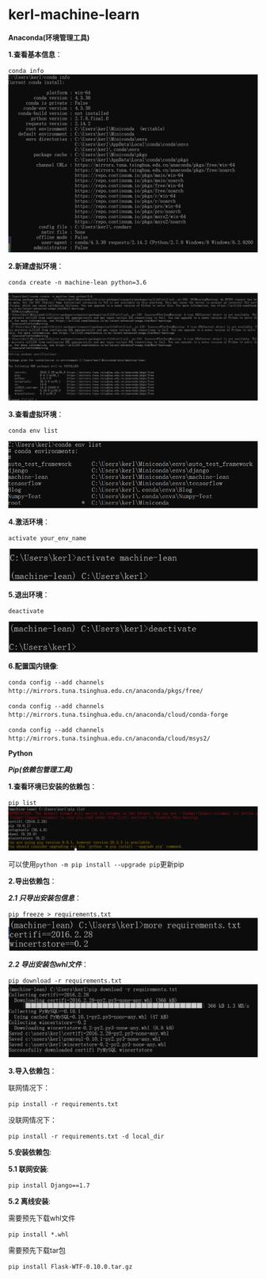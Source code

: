 # kerl-machine-learn

**Anaconda(环境管理工具)**

****1.查看基本信息****：
 
 `conda info`
![condaInfo](./img/conda-info.png) 


****2.新建虚拟环境****：

`conda create -n machine-lean python=3.6`
   
 ![condaCreate](./img/conda-create.png) 
 

****3.查看虚拟环境****：

`conda env list`

 ![condaEnv](./img/conda-env.png) 
 
****4.激活环境****：

`activate your_env_name`

![condaActivate](./img/conda-activate.png) 

****5.退出环境****：

`deactivate`

![condaDeactivate](./img/conda-deactivate.png) 

****6.配置国内镜像****:

`conda config --add channels http://mirrors.tuna.tsinghua.edu.cn/anaconda/pkgs/free/`

`conda config --add channels http://mirrors.tuna.tsinghua.edu.cn/anaconda/cloud/conda-forge `

`conda config --add channels http://mirrors.tuna.tsinghua.edu.cn/anaconda/cloud/msys2/`

**Python**

***Pip(依赖包管理工具)***

****1.查看环境已安装的依赖包****：

`pip list`
![pipList](./img/pip-list.png)

  可以使用`python -m pip install --upgrade pip`更新pip
  
****2.导出依赖包****：

*****2.1 只导出安装包信息*****：

`pip freeze > requirements.txt`
![pipFreeze](./img/pip-freeze.png)

*****2.2 导出安装包whl文件*****：

`pip download -r requirements.txt
`
![pipDownload](./img/pip-download.png)

****3.导入依赖包****：

联网情况下：

`pip install -r requirements.txt`

没联网情况下：

`pip install -r requirements.txt -d local_dir`


****5.安装依赖包****:

******5.1 联网安装******:

`pip install Django==1.7`

******5.2 离线安装******:

需要预先下载whl文件

`pip install *.whl
`

需要预先下载tar包

`pip install Flask-WTF-0.10.0.tar.gz
`



